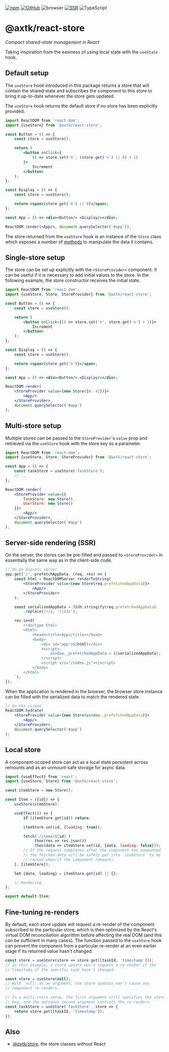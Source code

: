 [![npm](https://img.shields.io/npm/v/@axtk/react-store?labelColor=royalblue&color=royalblue&style=flat-square)](https://www.npmjs.com/package/@axtk/react-store) [![GitHub](https://img.shields.io/badge/-GitHub-royalblue?labelColor=royalblue&color=royalblue&style=flat-square&logo=github)](https://github.com/axtk/react-store) ![browser](https://img.shields.io/badge/browser-✓-345?labelColor=345&color=345&style=flat-square) [![SSR](https://img.shields.io/badge/SSR-✓-345?labelColor=345&color=345&style=flat-square)](#server-side-rendering-ssr) ![TypeScript](https://img.shields.io/badge/TypeScript-✓-345?labelColor=345&color=345&style=flat-square)

# @axtk/react-store

*Compact shared-state management in React*

Taking inspiration from the easiness of using local state with the `useState` hook.

## Default setup

The `useStore` hook introduced in this package returns a store that will contain the shared state and subscribes the component to this store to bring it up-to-date whenever the store gets updated.

The `useStore` hook returns the default store if no store has been explicitly provided.

```jsx
import ReactDOM from 'react-dom';
import {useStore} from '@axtk/react-store';

const Button = () => {
    const store = useStore();

    return (
        <button onClick={
            () => store.set('n', (store.get('n') || 0) + 1)
        }>
            Increment
        </button>
    );
};

const Display = () => {
    const store = useStore();

    return <span>{store.get('n') || 0}</span>;
};

const App = () => <div><Button/> <Display/></div>;

ReactDOM.render(<App/>, document.querySelector('#app'));
```

The store returned from the `useStore` hook is an instance of the `Store` class which exposes a number of [methods](https://github.com/axtk/store/blob/master/README.md#store-api) to manipulate the data it contains.

## Single-store setup

The store can be set up explicitly with the `<StoreProvider>` component. It can be useful if it is necessary to add initial values to the store. In the following example, the store constructor receives the initial state.

```jsx
import ReactDOM from 'react-dom';
import {useStore, Store, StoreProvider} from '@axtk/react-store';

const Button = () => {
    const store = useStore();

    return (
        <button onClick={() => store.set('n', store.get('n') + 1)}>
            Increment
        </button>
    );
};

const Display = () => {
    const store = useStore();

    return <span>{store.get('n')}</span>;
};

const App = () => <div><Button/> <Display/></div>;

ReactDOM.render(
    <StoreProvider value={new Store({n: 42})}>
        <App/>
    </StoreProvider>,
    document.querySelector('#app')
);
```

## Multi-store setup

Multiple stores can be passed to the `StoreProvider`'s `value` prop and retrieved via the `useStore` hook with the store key as a parameter.

```jsx
import ReactDOM from 'react-dom';
import {useStore, Store, StoreProvider} from '@axtk/react-store';

const App = () => {
    const taskStore = useStore('TaskStore');
    // ...
};

ReactDOM.render(
    <StoreProvider value={{
        TaskStore: new Store(),
        UserStore: new Store()
    }}>
        <App/>
    </StoreProvider>,
    document.querySelector('#app')
);
```

## Server-side rendering (SSR)

On the server, the stores can be pre-filled and passed to `<StoreProvider>` in essentially the same way as in the client-side code.

```jsx
// On an Express server
app.get('/', prefetchAppData, (req, res) => {
    const html = ReactDOMServer.renderToString(
        <StoreProvider value={new Store(req.prefetchedAppData)}>
            <App/>
        </StoreProvider>
    );

    const serializedAppData = JSON.stringify(req.prefetchedAppData)
        .replace(/</g, '\\x3c');

    res.send(`
        <!doctype html>
        <html>
            <head><title>App</title></head>
            <body>
                <div id="app">${html}</div>
                <script>
                    window._prefetchedAppData = ${serializedAppData};
                </script>
                <script src="/index.js"></script>
            </body>
        </html>
    `);
});
```

When the application is rendered in the browser, the browser store instance can be filled with the serialized data to match the rendered state.

```jsx
// On the client
ReactDOM.hydrate(
    <StoreProvider value={new Store(window._prefetchedAppData)}>
        <App/>
    </StoreProvider>,
    document.querySelector('#app')
);
```

## Local store

A component-scoped store can act as a local state persistent across remounts and as an unmount-safe storage for async data.

```jsx
import {useEffect} from 'react';
import {useStore, Store} from '@axtk/react-store';

const itemStore = new Store();

const Item = ({id}) => {
    useStore(itemStore);

    useEffect(() => {
        if (itemStore.get(id)) return;

        itemStore.set(id, {loading: true});

        fetch(`/items/${id}`)
            .then(res => res.json())
            .then(data => itemStore.set(id, {data, loading: false}));
        // If the request completes after the component has unmounted
        // the fetched data will be safely put into `itemStore` to be
        // reused when/if the component remounts.
    }, [itemStore]);

    let {data, loading} = itemStore.get(id) || {};

    // Rendering
};

export default Item;
```

## Fine-tuning re-renders

By default, each store update will request a re-render of the component subscribed to the particular store, which is then optimized by the React's virtual DOM reconciliation algorithm before affecting the real DOM (and this can be sufficient in many cases). The function passed to the `useStore` hook can prevent the component from a particular re-render at an even earlier stage if its returned value hasn't changed.

```js
const store = useStore(store => store.get([taskId, 'timestamp']));
// In this example, a store update won't request a re-render if the
// timestamp of the specific task hasn't changed.
```

```js
const store = useStore(null);
// With `null` as an argument, the store updates won't cause any
// component re-renders.
```

```js
// In a multi-store setup, the first argument still specifies the store
// key, and the optional second argument controls the re-renders.
const taskStore = useStore('TaskStore', store => {
    return store.get([taskId, 'timestamp']);
});
```

## Also

- *[@axtk/store](https://github.com/axtk/store)*, the store classes without React
